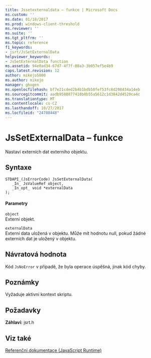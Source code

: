 ```yaml
---
title: Jssetexternaldata – funkce | Microsoft Docs
ms.custom: ''
ms.date: 01/18/2017
ms.prod: windows-client-threshold
ms.reviewer: ''
ms.suite: ''
ms.tgt_pltfrm: ''
ms.topic: reference
f1_keywords:
- jsrt/JsSetExternalData
helpviewer_keywords:
- JsSetExternalData function
ms.assetid: 94e0ad34-67d7-4f7f-88a3-3b057ef5e4b9
caps.latest.revision: 12
author: mikejo5000
ms.author: mikejo
manager: ghogen
ms.openlocfilehash: bf7e21cded2b4b1bdb50fef53fc8d298434a14eb
ms.sourcegitcommit: aadb9588877418b8b55a5612c1d3842d4520ca4c
ms.translationtype: MT
ms.contentlocale: cs-CZ
ms.lasthandoff: 10/27/2017
ms.locfileid: "24788448"
---
```

# <a name="jssetexternaldata-function"></a>JsSetExternalData – funkce
Nastaví externích dat externího objektu.  
  
## <a name="syntax"></a>Syntaxe  
  
```  
STDAPI_(JsErrorCode) JsSetExternalData(  
   _In_ JsValueRef object,  
   _In_opt_ void *externalData  
);  
```  
  
#### <a name="parameters"></a>Parametry  
 `object`  
 Externí objekt.  
  
 `externalData`  
 Externí data uložená v objektu. Může mít hodnotu null, pokud žádné externích dat je uložený v objektu.  
  
## <a name="return-value"></a>Návratová hodnota  
 Kód `JsNoError` v případě, že byla operace úspěšná, jinak kód chyby.  
  
## <a name="remarks"></a>Poznámky  
 Vyžaduje aktivní kontext skriptu.  
  
## <a name="requirements"></a>Požadavky  
 **Záhlaví:** jsrt.h  
  
## <a name="see-also"></a>Viz také  
 [Referenční dokumentace (JavaScript Runtime)](../chakra-hosting/reference-javascript-runtime.md)